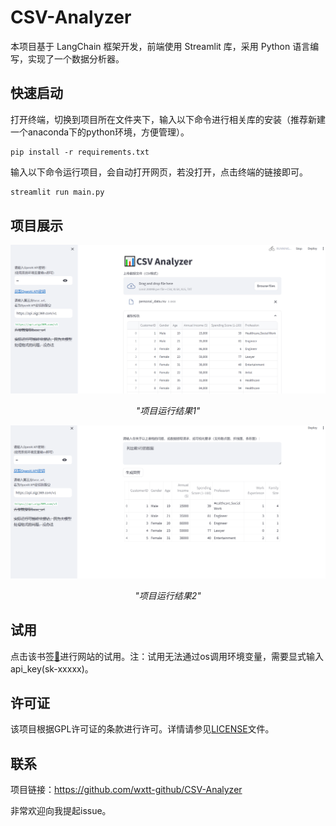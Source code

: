 # CSV-Analyzer
本项目基于 LangChain 框架开发，前端使用 Streamlit 库，采用 Python 语言编写，实现了一个数据分析器。

## 快速启动

打开终端，切换到项目所在文件夹下，输入以下命令进行相关库的安装（推荐新建一个anaconda下的python环境，方便管理）。

```shell
pip install -r requirements.txt
```

输入以下命令运行项目，会自动打开网页，若没打开，点击终端的链接即可。

```python
streamlit run main.py
```

## 项目展示

![project_display1](images/project_display1.png)

<p align="center">
    <em>"项目运行结果1"</em>
</p>

![project_display2](images/project_display2.png)

<p align="center">
    <em>"项目运行结果2"</em>
</p>

## 试用

点击该书签[🔖](https://csv-data-analyzer.streamlit.app/)进行网站的试用。注：试用无法通过os调用环境变量，需要显式输入api_key(sk-xxxxx)。

## 许可证

该项目根据GPL许可证的条款进行许可。详情请参见[LICENSE](LICENSE)文件。

## 联系

项目链接：https://github.com/wxtt-github/CSV-Analyzer

非常欢迎向我提起issue。
